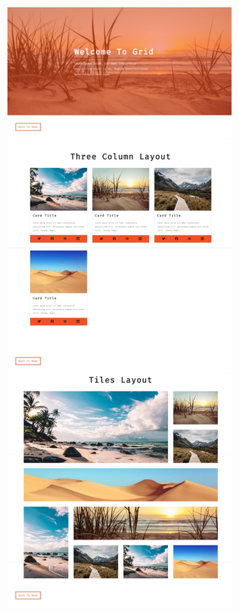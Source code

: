 <a href="https://html-css-qr-code-component.netlify.app">
  <img src="./design/grid-mini-1.jpeg" alt="grid mini project">
  <img src="./design/grid-mini-2.jpeg" alt="grid mini project">
  <img src="./design/grid-mini-3.jpeg" alt="grid mini project">
</a>

